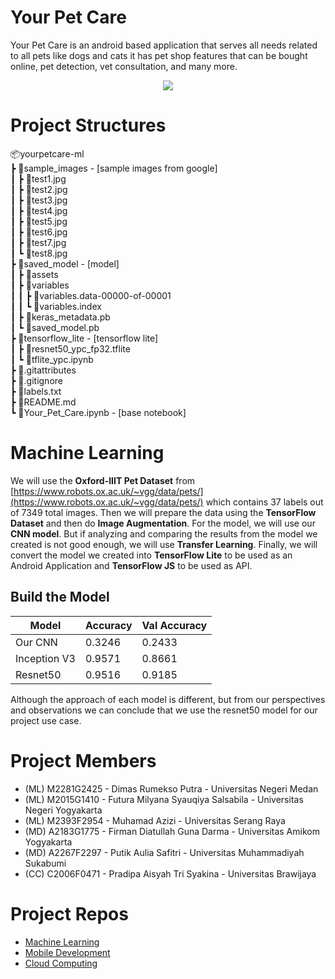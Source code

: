 # Your Pet Care

Your Pet Care is an android based application that serves all needs related to all pets like dogs and cats it has pet shop features that can be bought online, pet detection, vet consultation, and many more.

<p align="center"><img src="https://drive.google.com/uc?export=view&id=1CmBzLhC8ljjB2jcjmYOb2vUIMDb2SQEA"/></p>

# Project Structures

📦yourpetcare-ml <br/>
┣ 📂sample_images - [sample images from google]<br/>
┃ ┣ 📜test1.jpg <br/>
┃ ┣ 📜test2.jpg <br/>
┃ ┣ 📜test3.jpg <br/>
┃ ┣ 📜test4.jpg <br/>
┃ ┣ 📜test5.jpg <br/>
┃ ┣ 📜test6.jpg <br/>
┃ ┣ 📜test7.jpg <br/>
┃ ┗ 📜test8.jpg <br/>
┣ 📂saved_model - [model]<br/>
┃ ┣ 📂assets <br/>
┃ ┣ 📂variables <br/>
┃ ┃ ┣ 📜variables.data-00000-of-00001 <br/>
┃ ┃ ┗ 📜variables.index <br/>
┃ ┣ 📜keras_metadata.pb <br/>
┃ ┗ 📜saved_model.pb <br/>
┣ 📂tensorflow_lite - [tensorflow lite] <br/>
┃ ┣ 📜resnet50_ypc_fp32.tflite <br/>
┃ ┗ 📜tflite_ypc.ipynb <br/>
┣ 📜.gitattributes <br/>
┣ 📜.gitignore <br/>
┣ 📜labels.txt <br/>
┣ 📜README.md <br/>
┗ 📜Your_Pet_Care.ipynb - [base notebook] <br/>

# Machine Learning

We will use the **Oxford-IIIT Pet Dataset** from [https://www.robots.ox.ac.uk/~vgg/data/pets/](https://www.robots.ox.ac.uk/~vgg/data/pets/) which contains 37 labels out of 7349 total images. Then we will prepare the data using the **TensorFlow Dataset** and then do **Image Augmentation**. For the model, we will use our **CNN model**. But if analyzing and comparing the results from the model we created is not good enough, we will use **Transfer Learning**. Finally, we will convert the model we created into **TensorFlow Lite** to be used as an Android Application and **TensorFlow JS** to be used as API.

## Build the Model

| Model        | Accuracy | Val Accuracy |
| ------------ | -------- | ------------ |
| Our CNN      | 0.3246   | 0.2433       |
| Inception V3 | 0.9571   | 0.8661       |
| Resnet50     | 0.9516   | 0.9185       |

Although the approach of each model is different, but from our perspectives and observations we can conclude that we use the resnet50 model for our project use case.

# Project Members

- (ML) M2281G2425 - Dimas Rumekso Putra - Universitas Negeri Medan
- (ML) M2015G1410 - Futura Milyana Syauqiya Salsabila - Universitas Negeri Yogyakarta
- (ML) M2393F2954 - Muhamad Azizi - Universitas Serang Raya
- (MD) A2183G1775 - Firman Diatullah Guna Darma - Universitas Amikom Yogyakarta
- (MD) A2267F2297 - Putik Aulia Safitri - Universitas Muhammadiyah Sukabumi
- (CC) C2006F0471 - Pradipa Aisyah Tri Syakina - Universitas Brawijaya

# Project Repos

- [Machine Learning](https://github.com/memelabela/yourpetcare-ml)
- [Mobile Development](https://github.com/vandarma27/yourpetcare-md)
- [Cloud Computing](https://github.com/pradipaaisyah/yourpetcare-cc)
